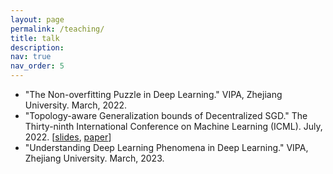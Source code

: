 ```yaml
---
layout: page
permalink: /teaching/
title: talk
description: 
nav: true
nav_order: 5
---
```


- "The Non-overfitting Puzzle in Deep Learning." VIPA, Zhejiang University. March, 2022.
- "Topology-aware Generalization bounds of Decentralized SGD." The Thirty-ninth International Conference on Machine Learning (ICML). July, 2022. [[slides](https://github.com/Raiden-Zhu/Generalization-of-DSGD/blob/main/Slides_ICML2022_Generalization_of_D_SGD.pdf), [paper](https://arxiv.org/pdf/2206.12680)]
- "Understanding Deep Learning Phenomena in Deep Learning." VIPA, Zhejiang University. March, 2023.

